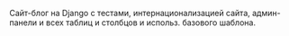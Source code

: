 Сайт-блог на Django с тестами, интернационализацией сайта, админ-панели и всех таблиц и столбцов и использ. базового шаблона.
